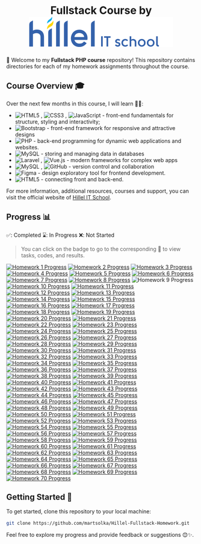 <h1 align="center">Fullstack Course by <img src="./hillel.svg" alt="Hillel IT School Logo" style="vertical-align:baseline;" /></h1>

👋 Welcome to my **Fullstack PHP course** repository! This repository contains directories for each of my homework assignments throughout the course.

## Course Overview 🎓

Over the next few months in this course, I will learn 👩‍💻:

- <img src="https://img.shields.io/badge/html5-%23e34f26.svg?logo=html5&logoColor=white&style=flat" alt="HTML5" /> , <img src="https://img.shields.io/badge/css3-%231572b6.svg?logo=css3&logoColor=white&style=flat" alt="CSS3" /> , <img src="https://img.shields.io/badge/javascript-%23323330.svg?logo=javascript&logoColor=%23F7DF1E&style=flat" alt="JavaScript" /> - front-end fundamentals for structure, styling and interactivity;
- <img src="https://img.shields.io/badge/bootstrap-%238511FA.svg?logo=bootstrap&logoColor=white&style=flat" alt="Bootstrap" /> - front-end framework for responsive and attractive designs
- <img src="https://img.shields.io/badge/php-%23777bb4.svg?logo=php&logoColor=white&style=flat" alt="PHP" /> - back-end programming for dynamic web applications and websites.
- <img src="https://img.shields.io/badge/mysql-%234479a1.svg?logo=mysql&logoColor=white&style=flat" alt="MySQL" /> - storing and managing data in databases
- <img src="https://img.shields.io/badge/laravel-%23ff2d20.svg?logo=laravel&logoColor=white&style=flat" alt="Laravel" /> , <img src="https://img.shields.io/badge/vue.js-%2335495e.svg?logo=vue.js&logoColor=%234fc08d&style=flat" alt="Vue.js" /> - modern frameworks for complex web apps
- <img src="https://img.shields.io/badge/git-F1502F.svg?logo=git&logoColor=white&style=flat" alt="MySQL" /> , <img src="https://img.shields.io/badge/GitHub-333.svg?logo=github&logoColor=white&style=flat" alt="GitHub" /> - version control and collaboration
- <img src="https://img.shields.io/badge/Figma-1ABCFE.svg?logo=figma&logoColor=white&style=flat" alt="Figma" /> - design exploratory tool for frontend development.
- <img src="https://img.shields.io/badge/👩‍💻%20Full--Stack%20dev-20232A.svg?&style=flat" alt="HTML5" /> - connecting front and back-end.

For more information, additional resources, courses and support, you can visit the official website of [Hillel IT School](https://ithillel.ua/).

## Progress 📊

✅: Completed
⌛️: In Progress
❌: Not Started

> You can click on the badge to go to the corresponding 📁 to view tasks, codes, and results.

[![Homework 1 Progress](https://img.shields.io/badge/Homework%201-✅-success)](./lesson_1)
[![Homework 2 Progress](https://img.shields.io/badge/Homework%202-✅-success)](./lesson_2)
[![Homework 3 Progress](https://img.shields.io/badge/Homework%203-✅-success)](./lesson_3)
[![Homework 4 Progress](https://img.shields.io/badge/Homework%204-✅-success)](./lesson_4)
[![Homework 5 Progress](https://img.shields.io/badge/Homework%205-✅-success)](./lesson_5)
[![Homework 6 Progress](https://img.shields.io/badge/Homework%206-✅-success)](./lesson_6)
[![Homework 7 Progress](https://img.shields.io/badge/Homework%207-⌛️-yellow)](./lesson_7)
[![Homework 8 Progress](https://img.shields.io/badge/Homework%208-✅-success)](./lesson_8)
![Homework 9 Progress](https://img.shields.io/badge/Homework%209-✅-success)
[![Homework 10 Progress](https://img.shields.io/badge/Homework%2010-✅-success)](./lesson_10)
[![Homework 11 Progress](https://img.shields.io/badge/Homework%2011-✅-success)](./lesson_11)
[![Homework 12 Progress](https://img.shields.io/badge/Homework%2012-❌-red)](./lesson_12)
[![Homework 13 Progress](https://img.shields.io/badge/Homework%2013-❌-red)](./lesson_13)
[![Homework 14 Progress](https://img.shields.io/badge/Homework%2014-❌-red)](./lesson_14)
[![Homework 15 Progress](https://img.shields.io/badge/Homework%2015-❌-red)](./lesson_15)
[![Homework 16 Progress](https://img.shields.io/badge/Homework%2016-❌-red)](./lesson_16)
[![Homework 17 Progress](https://img.shields.io/badge/Homework%2017-❌-red)](./lesson_17)
[![Homework 18 Progress](https://img.shields.io/badge/Homework%2018-❌-red)](./lesson_18)
[![Homework 19 Progress](https://img.shields.io/badge/Homework%2019-❌-red)](./lesson_19)
[![Homework 20 Progress](https://img.shields.io/badge/Homework%2020-❌-red)](./lesson_20)
[![Homework 21 Progress](https://img.shields.io/badge/Homework%2021-❌-red)](./lesson_21)
[![Homework 22 Progress](https://img.shields.io/badge/Homework%2022-❌-red)](./lesson_22)
[![Homework 23 Progress](https://img.shields.io/badge/Homework%2023-❌-red)](./lesson_23)
[![Homework 24 Progress](https://img.shields.io/badge/Homework%2024-❌-red)](./lesson_24)
[![Homework 25 Progress](https://img.shields.io/badge/Homework%2025-❌-red)](./lesson_25)
[![Homework 26 Progress](https://img.shields.io/badge/Homework%2026-❌-red)](./lesson_26)
[![Homework 27 Progress](https://img.shields.io/badge/Homework%2027-❌-red)](./lesson_27)
[![Homework 28 Progress](https://img.shields.io/badge/Homework%2028-❌-red)](./lesson_28)
[![Homework 29 Progress](https://img.shields.io/badge/Homework%2029-❌-red)](./lesson_29)
[![Homework 30 Progress](https://img.shields.io/badge/Homework%2030-❌-red)](./lesson_30)
[![Homework 31 Progress](https://img.shields.io/badge/Homework%2031-❌-red)](./lesson_31)
[![Homework 32 Progress](https://img.shields.io/badge/Homework%2032-❌-red)](./lesson_32)
[![Homework 33 Progress](https://img.shields.io/badge/Homework%2033-❌-red)](./lesson_33)
[![Homework 34 Progress](https://img.shields.io/badge/Homework%2034-❌-red)](./lesson_34)
[![Homework 35 Progress](https://img.shields.io/badge/Homework%2035-❌-red)](./lesson_35)
[![Homework 36 Progress](https://img.shields.io/badge/Homework%2036-❌-red)](./lesson_36)
[![Homework 37 Progress](https://img.shields.io/badge/Homework%2037-❌-red)](./lesson_37)
[![Homework 38 Progress](https://img.shields.io/badge/Homework%2038-❌-red)](./lesson_38)
[![Homework 39 Progress](https://img.shields.io/badge/Homework%2039-❌-red)](./lesson_39)
[![Homework 40 Progress](https://img.shields.io/badge/Homework%2040-❌-red)](./lesson_40)
[![Homework 41 Progress](https://img.shields.io/badge/Homework%2041-❌-red)](./lesson_41)
[![Homework 42 Progress](https://img.shields.io/badge/Homework%2042-❌-red)](./lesson_42)
[![Homework 43 Progress](https://img.shields.io/badge/Homework%2043-❌-red)](./lesson_43)
[![Homework 44 Progress](https://img.shields.io/badge/Homework%2044-❌-red)](./lesson_44)
[![Homework 45 Progress](https://img.shields.io/badge/Homework%2045-❌-red)](./lesson_45)
[![Homework 46 Progress](https://img.shields.io/badge/Homework%2046-❌-red)](./lesson_46)
[![Homework 47 Progress](https://img.shields.io/badge/Homework%2047-❌-red)](./lesson_47)
[![Homework 48 Progress](https://img.shields.io/badge/Homework%2048-❌-red)](./lesson_48)
[![Homework 49 Progress](https://img.shields.io/badge/Homework%2049-❌-red)](./lesson_49)
[![Homework 50 Progress](https://img.shields.io/badge/Homework%2050-❌-red)](./lesson_50)
[![Homework 51 Progress](https://img.shields.io/badge/Homework%2051-❌-red)](./lesson_51)
[![Homework 52 Progress](https://img.shields.io/badge/Homework%2052-❌-red)](./lesson_52)
[![Homework 53 Progress](https://img.shields.io/badge/Homework%2053-❌-red)](./lesson_53)
[![Homework 54 Progress](https://img.shields.io/badge/Homework%2054-❌-red)](./lesson_54)
[![Homework 55 Progress](https://img.shields.io/badge/Homework%2055-❌-red)](./lesson_55)
[![Homework 56 Progress](https://img.shields.io/badge/Homework%2056-❌-red)](./lesson_56)
[![Homework 57 Progress](https://img.shields.io/badge/Homework%2057-❌-red)](./lesson_57)
[![Homework 58 Progress](https://img.shields.io/badge/Homework%2058-❌-red)](./lesson_58)
[![Homework 59 Progress](https://img.shields.io/badge/Homework%2059-❌-red)](./lesson_59)
[![Homework 60 Progress](https://img.shields.io/badge/Homework%2060-❌-red)](./lesson_60)
[![Homework 61 Progress](https://img.shields.io/badge/Homework%2061-❌-red)](./lesson_61)
[![Homework 62 Progress](https://img.shields.io/badge/Homework%2062-❌-red)](./lesson_62)
[![Homework 63 Progress](https://img.shields.io/badge/Homework%2063-❌-red)](./lesson_63)
[![Homework 64 Progress](https://img.shields.io/badge/Homework%2064-❌-red)](./lesson_64)
[![Homework 65 Progress](https://img.shields.io/badge/Homework%2065-❌-red)](./lesson_65)
[![Homework 66 Progress](https://img.shields.io/badge/Homework%2066-❌-red)](./lesson_66)
[![Homework 67 Progress](https://img.shields.io/badge/Homework%2067-❌-red)](./lesson_67)
[![Homework 68 Progress](https://img.shields.io/badge/Homework%2068-❌-red)](./lesson_68)
[![Homework 69 Progress](https://img.shields.io/badge/Homework%2069-❌-red)](./lesson_69)
[![Homework 70 Progress](https://img.shields.io/badge/Homework%2070-❌-red)](./lesson_70)

## Getting Started 🚀

To get started, clone this repository to your local machine:

```bash
git clone https://github.com/martsolka/Hillel-Fullstack-Homework.git
```

Feel free to explore my progress and provide feedback or suggestions 😊✨.

